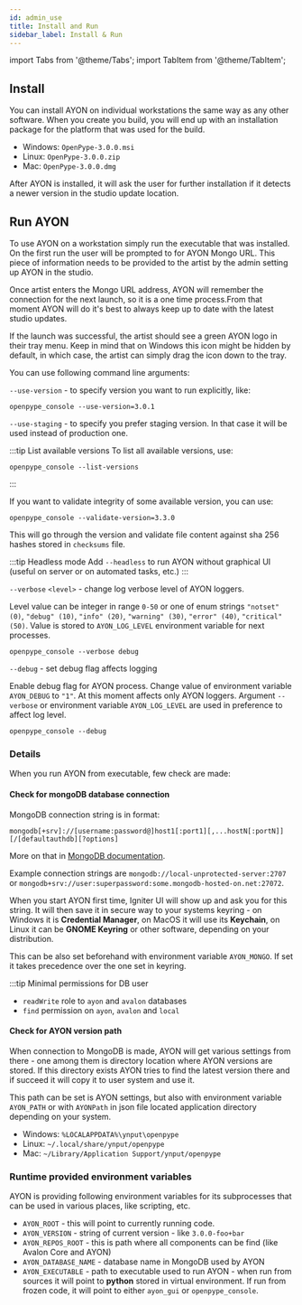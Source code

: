 ```yaml
---
id: admin_use
title: Install and Run 
sidebar_label: Install & Run
---
```


import Tabs from '@theme/Tabs';
import TabItem from '@theme/TabItem';


## Install

You can install AYON on individual workstations the same way as any other software. 
When you create you build, you will end up with an installation package for the platform that was used for the build.

- Windows: `OpenPype-3.0.0.msi`
- Linux: `OpenPype-3.0.0.zip`
- Mac: `OpenPype-3.0.0.dmg`

After AYON is installed, it will ask the user for further installation if it detects a newer version in the studio update location.

## Run AYON

To use AYON on a workstation simply run the executable that was installed.
On the first run the user will be prompted to for AYON Mongo URL. 
This piece of information needs to be provided to the artist by the admin setting up AYON in the studio.

Once artist enters the Mongo URL address, AYON will remember the connection for the next launch, so it is a one time process.From that moment AYON will do it's best to always keep up to date with the latest studio updates. 

If the launch was successful, the artist should see a green AYON logo in their
tray menu. Keep in mind that on Windows this icon might be hidden by default, in which case, the artist can simply drag the icon down to the tray.

You can use following command line arguments:

`--use-version` - to specify version you want to run explicitly, like:
```shell
openpype_console --use-version=3.0.1
```

`--use-staging` - to specify you prefer staging version. In that case it will be used instead of production one.

:::tip List available versions
To list all available versions, use:

```shell
openpype_console --list-versions
```
:::

If you want to validate integrity of some available version, you can use:

```shell
openpype_console --validate-version=3.3.0
```

This will go through the version and validate file content against sha 256 hashes
stored in `checksums` file.

:::tip Headless mode
Add `--headless` to run AYON without graphical UI (useful on server or on automated tasks, etc.)
:::

`--verbose` `<level>` - change log verbose level of AYON loggers.

Level value can be integer in range `0-50` or one of enum strings `"notset" (0)`, `"debug" (10)`, `"info" (20)`, `"warning" (30)`, `"error" (40)`, `"critical" (50)`. Value is stored to `AYON_LOG_LEVEL` environment variable for next processes.

```shell
openpype_console --verbose debug
```

`--debug` - set debug flag affects logging

Enable debug flag for AYON process. Change value of environment variable `AYON_DEBUG` to `"1"`. At this moment affects only AYON loggers. Argument `--verbose` or environment variable `AYON_LOG_LEVEL` are used in preference to affect log level.

```shell
openpype_console --debug
```

### Details
When you run AYON from executable, few check are made: 

#### Check for mongoDB database connection
MongoDB connection string is in format:
```shell
mongodb[+srv]://[username:password@]host1[:port1][,...hostN[:portN]][/[defaultauthdb][?options]
```
More on that in [MongoDB documentation](https://docs.mongodb.com/manual/reference/connection-string/).

Example connection strings are `mongodb://local-unprotected-server:2707` or
`mongodb+srv://user:superpassword:some.mongodb-hosted-on.net:27072`.

When you start AYON first time, Igniter UI will show up and ask you for this string. It will then save it in secure way to your systems keyring - on Windows it is **Credential Manager**, on MacOS it will use its
**Keychain**, on Linux it can be **GNOME Keyring** or other software, depending on your distribution.

This can be also set beforehand with environment variable `AYON_MONGO`. If set it takes precedence over the one set in keyring.

:::tip Minimal permissions for DB user
- `readWrite` role to `ayon` and `avalon` databases
- `find` permission on `ayon`, `avalon` and `local`
  
#### Check for AYON version path
When connection to MongoDB is made, AYON will get various settings from there - one among them is directory location where AYON versions are stored. If this directory exists AYON tries to find the latest version there and if succeed it will copy it to user system and use it.

This path can be set is AYON settings, but also with environment variable `AYON_PATH` or with `AYONPath` in json file located application directory depending on your system.

- Windows: `%LOCALAPPDATA%\ynput\openpype`
- Linux: `~/.local/share/ynput/openpype`
- Mac: `~/Library/Application Support/ynput/openpype`

### Runtime provided environment variables
AYON is providing following environment variables for its subprocesses that can be used in various places, like scripting, etc.

- `AYON_ROOT` - this will point to currently running code. 
- `AYON_VERSION` - string of current version - like `3.0.0-foo+bar`
- `AYON_REPOS_ROOT` - this is path where all components can be find (like Avalon Core and AYON)
- `AYON_DATABASE_NAME` - database name in MongoDB used by AYON
- `AYON_EXECUTABLE` - path to executable used to run AYON - when run from sources it will point
to **python** stored in virtual environment. If run from frozen code, it will point to either `ayon_gui` or
  `openpype_console`.
